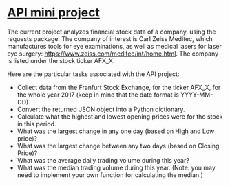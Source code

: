 # <a href='https://github.com/shubacca/API-mini-project/blob/master/API/api_data_wrangling_mini_project.ipynb'> API mini project </a>
The current project analyzes financial stock data of a company, using the requests package. The company of interest is Carl Zeiss Meditec, which manufactures tools for eye examinations, as well as medical lasers for laser eye surgery: https://www.zeiss.com/meditec/int/home.html. The company is listed under the stock ticker AFX_X.

Here are the particular tasks associated with the API project:
- Collect data from the Franfurt Stock Exchange, for the ticker AFX_X, for the whole year 2017 (keep in mind that the date format is YYYY-MM-DD).
- Convert the returned JSON object into a Python dictionary.
- Calculate what the highest and lowest opening prices were for the stock in this period.
- What was the largest change in any one day (based on High and Low price)?
- What was the largest change between any two days (based on Closing Price)?
- What was the average daily trading volume during this year?
- What was the median trading volume during this year. (Note: you may need to implement your own function for calculating the median.)
